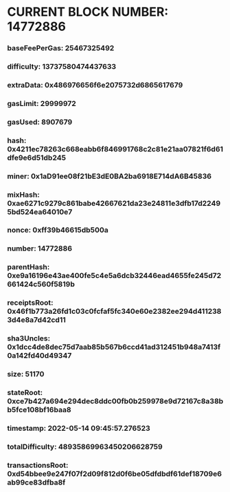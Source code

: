 # CURRENT BLOCK NUMBER: 14772886

### baseFeePerGas: 25467325492
### difficulty: 13737580474437633
### extraData: 0x486976656f6e2075732d6865617679
### gasLimit: 29999972
### gasUsed: 8907679
### hash: 0x4211ec78263c668eabb6f846991768c2c81e21aa07821f6d61dfe9e6d51db245
### miner: 0x1aD91ee08f21bE3dE0BA2ba6918E714dA6B45836
### mixHash: 0xae6271c9279c861babe42667621da23e24811e3dfb17d22495bd524ea64010e7
### nonce: 0xff39b46615db500a
### number: 14772886
### parentHash: 0xe9a16196e43ae400fe5c4e5a6dcb32446ead4655fe245d72661424c560f5819b
### receiptsRoot: 0x46f1b773a26fd1c03c0fcfaf5fc340e60e2382ee294d4112383d4e8a7d42cd11
### sha3Uncles: 0x1dcc4de8dec75d7aab85b567b6ccd41ad312451b948a7413f0a142fd40d49347
### size: 51170
### stateRoot: 0xce7b427a694e294dec8ddc00fb0b259978e9d72167c8a38bb5fce108bf16baa8
### timestamp: 2022-05-14 09:45:57.276523
### totalDifficulty: 48935869963450206628759
### transactionsRoot: 0xd54bbee9e247f07f2d09f812d0f6be05dfdbdf61def18709e6ab99ce83dfba8f
